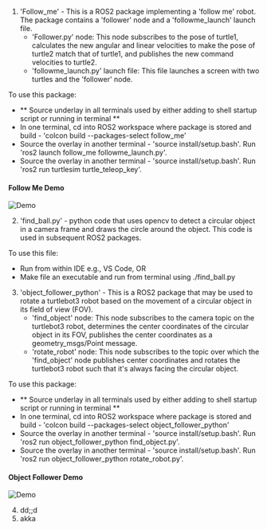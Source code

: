 1. 'Follow_me' - This is a ROS2 package implementing a 'follow me' robot. The package contains a 'follower' node and a 'followme_launch' launch file.
   - 'Follower.py' node: This node subscribes to the pose of turtle1, calculates the new angular and linear velocities to make the pose of turtle2 match that of turtle1, and publishes the new command velocities to turtle2.
   - 'followme_launch.py' launch file: This file launches a screen with two turtles and the 'follower' node.

To use this package:
  - ** Source underlay in all terminals used by either adding to shell startup script or running in terminal **
  - In one terminal, cd into ROS2 workspace where package is stored and build - 'colcon build --packages-select follow_me'
  - Source the overlay in another terminal - 'source install/setup.bash'. Run 'ros2 launch follow_me followme_launch.py'.
  - Source the overlay in another terminal - 'source install/setup.bash'. Run 'ros2 run turtlesim turtle_teleop_key'.

#### Follow Me Demo
![Demo](https://github.com/TofunmiSodimu/ROS-projects/assets/35805326/388dd5b1-f367-4079-ade6-7291a491c3d6)

2. 'find_ball.py' - python code that uses opencv to detect a circular object in a camera frame and draws the circle around the object. This code is used in subsequent ROS2 packages.

To use this file:
   - Run from within IDE e.g., VS Code, OR
   - Make file an executable and run from terminal using ./find_ball.py

3. 'object_follower_python' - This is a ROS2 package that may be used to rotate a turtlebot3 robot based on the movement of a circular object in its field of view (FOV).
   - 'find_object' node: This node subscribes to the camera topic on the turtlebot3 robot, determines the center coordinates of the circular object in its FOV, publishes the center coordinates as a geometry_msgs/Point message.
   - 'rotate_robot' node: This node subscribes to the topic over which the 'find_object' node publishes center coordinates and rotates the turtlebot3 robot such that it's always facing the circular object.

To use this package:
  - ** Source underlay in all terminals used by either adding to shell startup script or running in terminal **
  - In one terminal, cd into ROS2 workspace where package is stored and build - 'colcon build --packages-select object_follower_python'
  - Source the overlay in another terminal - 'source install/setup.bash'. Run 'ros2 run object_follower_python find_object.py'.
  - Source the overlay in another terminal - 'source install/setup.bash'. Run 'ros2 run object_follower_python rotate_robot.py'.
    
#### Object Follower Demo
![Demo](https://github.com/TofunmiSodimu/ROS-projects/assets/35805326/ce3acf38-ff81-441b-9ff1-6dec9d81eac5)


4. dd;;d
5. akka
